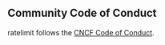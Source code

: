 ## Community Code of Conduct

ratelimit follows the [CNCF Code of Conduct](https://github.com/cncf/foundation/blob/master/code-of-conduct.md).
